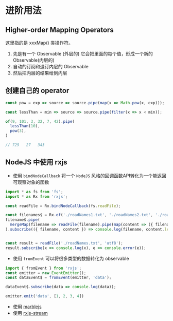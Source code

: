 # 进阶用法

## Higher-order Mapping Operators
这里指的是 xxxMap() 类操作符。
1. 先是有一个 Observable (外层的) 它会把里面的每个值，形成一个新的 Observable(内层的)
2. 自动的订阅和退订内层的 Observable 
3. 然后把内层的结果给到内层




## 创建自己的 operator

```javascript
const pow = exp => source => source.pipe(map(x => Math.pow(x, exp)));

const lessThan = min => source => source.pipe(filter(x => x < min));

of(9, 101, 3, 32, 7, 42).pipe(
  lessThan(10),
  pow(3),
)

// 729   27   343
```



## NodeJS 中使用 rxjs 

* 使用 `bindNodeCallback` 将一个 `NodeJS` 风格的回调函数API转化为一个能返回可观察对象的函数
```javascript
import * as fs from 'fs';
import * as Rx from 'rxjs';

const readFile = Rx.bindNodeCallback(fs.readFile);

const filenames$ = Rx.of('./roadNames1.txt', './roadNames2.txt', './roadNames3.txt');
filename$.pipe(
  mergeMap(filename => readFile(filename).pipe(map(content => ({ filename, content }))))
).subscribe(({ filename, content }) => console.log(filename, content.length))


const result = readFile('./roadNames.txt', 'utf8');
result.subscribe(x => console.log(x), e => console.error(e));
```

* 使用 `fromEvent` 可以将很多类型的数据转化为 observable
```javascript
import { fromEvent } from 'rxjs';
const emitter = new EventEmitter();
const dataEvent$ = fromEvent(emitter, 'data');

dataEvent$.subscribe(data => console.log(data));

emitter.emit('data', [1, 2, 3, 4])

```

* 使用 [marblejs](https://github.com/marblejs/marble)
* 使用 [rxjs-stream](https://github.com/Jason3S/rx-stream#readme)